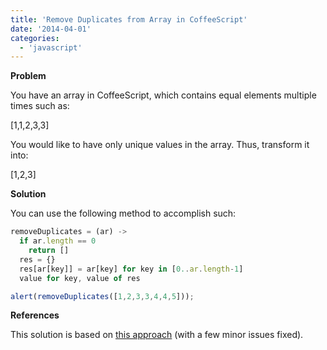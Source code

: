 ```yaml
---
title: 'Remove Duplicates from Array in CoffeeScript'
date: '2014-04-01'
categories:
  - 'javascript'
---
```


**Problem**

You have an array in CoffeeScript, which contains equal elements multiple times such as:

\[1,1,2,3,3\]

You would like to have only unique values in the array. Thus, transform it into:

\[1,2,3\]

**Solution**

You can use the following method to accomplish such:

```javascript
removeDuplicates = (ar) ->
  if ar.length == 0
    return []
  res = {}
  res[ar[key]] = ar[key] for key in [0..ar.length-1]
  value for key, value of res

alert(removeDuplicates([1,2,3,3,4,4,5]));
```

**References**

This solution is based on [this approach](http://coffeescriptcookbook.com/chapters/arrays/removing-duplicate-elements-from-arrays) (with a few minor issues fixed).
